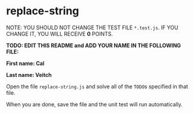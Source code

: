 # replace-string

NOTE: YOU SHOULD NOT CHANGE THE TEST FILE `*.test.js`. IF YOU CHANGE IT, YOU WILL RECEIVE **0** POINTS.

**TODO: EDIT THIS README and ADD YOUR NAME IN THE FOLLOWING FILE:**

**First name: Cal**

**Last name: Veitch**

Open the file `replace-string.js` and solve all of the `TODO`s specified in that file.

When you are done, save the file and the unit test will run automatically.
